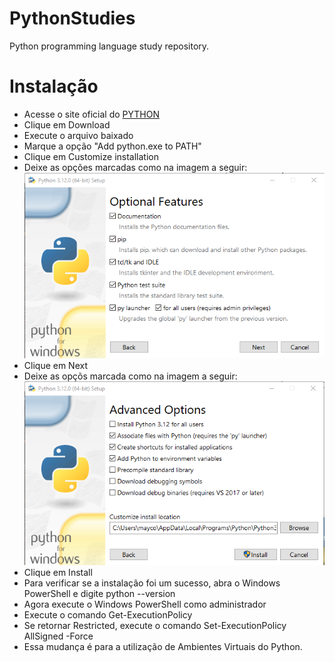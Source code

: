 # PythonStudies
Python programming language study repository.

# Instalação

- Acesse o site oficial do [PYTHON](https://www.python.org/downloads/)
- Clique em Download
- Execute o arquivo baixado
- Marque a opção "Add python.exe to PATH"
- Clique em Customize installation
- Deixe as opções marcadas como na imagem a seguir:
![Imagem 1](/assets/instalacao_python.png)
- Clique em Next
- Deixe as opçõs marcada como na imagem a seguir:
![Imagem 2](/assets/instalacao_python2.png)
- Clique em Install
- Para verificar se a instalação foi um sucesso, abra o Windows PowerShell e digite python --version
- Agora execute o Windows PowerShell como administrador
- Execute o comando Get-ExecutionPolicy
- Se retornar Restricted, execute o comando Set-ExecutionPolicy AllSigned -Force
- Essa mudança é para a utilização de Ambientes Virtuais do Python.